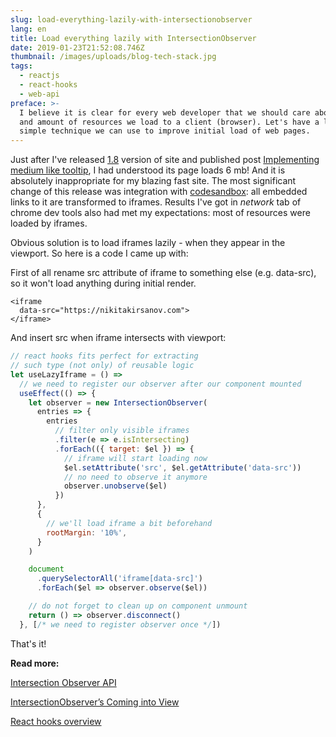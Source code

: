 ```yaml
---
slug: load-everything-lazily-with-intersectionobserver
lang: en
title: Load everything lazily with IntersectionObserver
date: 2019-01-23T21:52:08.746Z
thumbnail: /images/uploads/blog-tech-stack.jpg
tags:
  - reactjs
  - react-hooks
  - web-api
preface: >-
  I believe it is clear for every web developer that we should care about size
  and amount of resources we load to a client (browser). Let's have a look at a
  simple technique we can use to improve initial load of web pages.
---
```

Just after I've released [1.8](https://www.nikitakirsanov.com/changelog/) version of site and published post [Implementing medium like tooltip](https://www.nikitakirsanov.com/blog/implementing-medium-like-tooltip/), I had understood its page loads 6 mb! And it is absolutely inappropriate for my blazing fast site. The most significant change of this release was integration with [codesandbox](https://codesandbox.io): all embedded links to it are transformed to iframes. Results I've got in _network_ tab of chrome dev tools also had met my expectations: most of resources were loaded by iframes.

Obvious solution is to load iframes lazily - when they appear in the viewport. So here is a code I came up with:

First of all rename src attribute of iframe to something else (e.g. data-src), so it won't load anything during initial render.

```html{2}
<iframe
  data-src="https://nikitakirsanov.com">
</iframe>
```

And insert src when iframe intersects with viewport:

```js
// react hooks fits perfect for extracting
// such type (not only) of reusable logic
let useLazyIframe = () =>
  // we need to register our observer after our component mounted
  useEffect(() => {
    let observer = new IntersectionObserver(
      entries => {
        entries
          // filter only visible iframes
          .filter(e => e.isIntersecting)
          .forEach(({ target: $el }) => {
            // iframe will start loading now
            $el.setAttribute('src', $el.getAttribute('data-src'))
            // no need to observe it anymore
            observer.unobserve($el)
          })
      },
      {
        // we'll load iframe a bit beforehand
        rootMargin: '10%',
      }
    )

    document
      .querySelectorAll('iframe[data-src]')
      .forEach($el => observer.observe($el))

    // do not forget to clean up on component unmount
    return () => observer.disconnect()
  }, [/* we need to register observer once */])
```

That's it!

**Read more:**

[Intersection Observer API](https://developer.mozilla.org/en-US/docs/Web/API/Intersection_Observer_API)

[IntersectionObserver’s Coming into View](https://developers.google.com/web/updates/2016/04/intersectionobserver)

[React hooks overview](https://reactjs.org/docs/hooks-overview.html)

